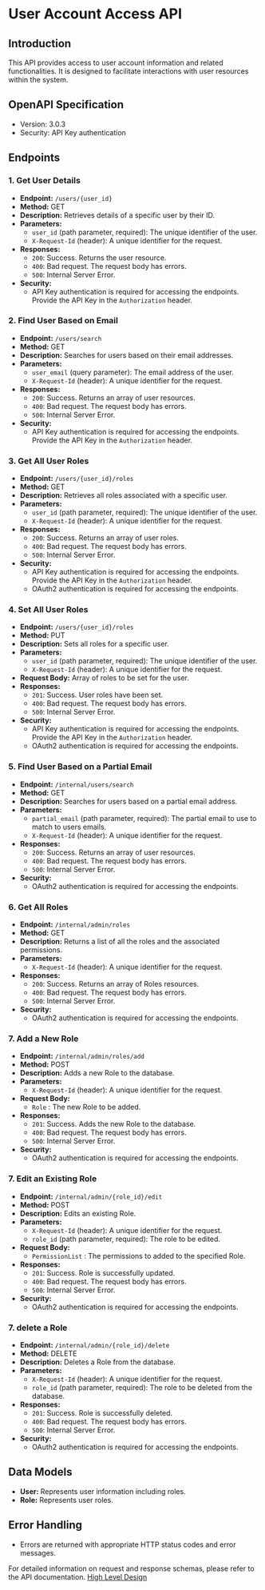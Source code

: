 # User Account Access API

## Introduction
This API provides access to user account information and related functionalities. It is designed to facilitate interactions with user resources within the system.

## OpenAPI Specification
- Version: 3.0.3
- Security: API Key authentication

## Endpoints

### 1. Get User Details
- **Endpoint:** `/users/{user_id}`
- **Method:** GET
- **Description:** Retrieves details of a specific user by their ID.
- **Parameters:**
    - `user_id` (path parameter, required): The unique identifier of the user.
    - `X-Request-Id` (header): A unique identifier for the request.
- **Responses:**
    - `200`: Success. Returns the user resource.
    - `400`: Bad request. The request body has errors.
    - `500`: Internal Server Error.
- **Security:**
    - API Key authentication is required for accessing the endpoints. Provide the API Key in the `Authorization` header.

### 2. Find User Based on Email
- **Endpoint:** `/users/search`
- **Method:** GET
- **Description:** Searches for users based on their email addresses.
- **Parameters:**
    - `user_email` (query parameter): The email address of the user.
    - `X-Request-Id` (header): A unique identifier for the request.
- **Responses:**
    - `200`: Success. Returns an array of user resources.
    - `400`: Bad request. The request body has errors.
    - `500`: Internal Server Error.
- **Security:**
    - API Key authentication is required for accessing the endpoints. Provide the API Key in the `Authorization` header.    

### 3. Get All User Roles
- **Endpoint:** `/users/{user_id}/roles`
- **Method:** GET
- **Description:** Retrieves all roles associated with a specific user.
- **Parameters:**
    - `user_id` (path parameter, required): The unique identifier of the user.
    - `X-Request-Id` (header): A unique identifier for the request.
- **Responses:**
    - `200`: Success. Returns an array of user roles.
    - `400`: Bad request. The request body has errors.
    - `500`: Internal Server Error.
- **Security:**
    - API Key authentication is required for accessing the endpoints. Provide the API Key in the `Authorization` header.
    - OAuth2 authentication is required for accessing the endpoints.

### 4. Set All User Roles
- **Endpoint:** `/users/{user_id}/roles`
- **Method:** PUT
- **Description:** Sets all roles for a specific user.
- **Parameters:**
    - `user_id` (path parameter, required): The unique identifier of the user.
    - `X-Request-Id` (header): A unique identifier for the request.
- **Request Body:** Array of roles to be set for the user.
- **Responses:**
    - `201`: Success. User roles have been set.
    - `400`: Bad request. The request body has errors.
    - `500`: Internal Server Error.
- **Security:**
    - API Key authentication is required for accessing the endpoints. Provide the API Key in the `Authorization` header.
    - OAuth2 authentication is required for accessing the endpoints.

### 5. Find User Based on a Partial Email
- **Endpoint:** `/internal/users/search`
- **Method:** GET
- **Description:** Searches for users based on a partial email address.
- **Parameters:**
    - `partial_email` (path parameter, required): The partial email to use to match to users emails.
    - `X-Request-Id` (header): A unique identifier for the request.
- **Responses:**
    - `200`: Success. Returns an array of user resources.
    - `400`: Bad request. The request body has errors.
    - `500`: Internal Server Error.
- **Security:**
    - OAuth2 authentication is required for accessing the endpoints.

### 6. Get All Roles 
- **Endpoint:** `/internal/admin/roles`
- **Method:** GET
- **Description:** Returns a list of all the roles and the associated permissions.
- **Parameters:**
    - `X-Request-Id` (header): A unique identifier for the request.
- **Responses:**
    - `200`: Success. Returns an array of Roles resources.
    - `400`: Bad request. The request body has errors.
    - `500`: Internal Server Error.
- **Security:**
    - OAuth2 authentication is required for accessing the endpoints.

### 7. Add a New Role
- **Endpoint:** `/internal/admin/roles/add`
- **Method:** POST
- **Description:** Adds a new Role to the database.
- **Parameters:**
    - `X-Request-Id` (header): A unique identifier for the request.
- **Request Body:**
    - `Role` : The new Role to be added.
- **Responses:**
    - `201`: Success. Adds the new Role to the database.
    - `400`: Bad request. The request body has errors.
    - `500`: Internal Server Error.
- **Security:**
    - OAuth2 authentication is required for accessing the endpoints.

### 7. Edit an Existing Role
- **Endpoint:** `/internal/admin/{role_id}/edit`
- **Method:** POST
- **Description:** Edits an existing Role.
- **Parameters:**
    - `X-Request-Id` (header): A unique identifier for the request.
    - `role_id` (path parameter, required): The role to be edited.
- **Request Body:**
    - `PermissionList` : The permissions to added to the specified Role.
- **Responses:**
    - `201`: Success. Role is successfully updated.
    - `400`: Bad request. The request body has errors.
    - `500`: Internal Server Error.
- **Security:**
    - OAuth2 authentication is required for accessing the endpoints.

### 7. delete a Role
- **Endpoint:** `/internal/admin/{role_id}/delete`
- **Method:** DELETE
- **Description:** Deletes a Role from the database.
- **Parameters:**
    - `X-Request-Id` (header): A unique identifier for the request.
    - `role_id` (path parameter, required): The role to be deleted from the database.
- **Responses:**
    - `201`: Success. Role is successfully deleted.
    - `400`: Bad request. The request body has errors.
    - `500`: Internal Server Error.
- **Security:**
    - OAuth2 authentication is required for accessing the endpoints.

## Data Models
- **User:** Represents user information including roles.
- **Role:** Represents user roles.

## Error Handling
- Errors are returned with appropriate HTTP status codes and error messages.

For detailed information on request and response schemas, please refer to the API documentation. [High Level Design](https://companieshouse.atlassian.net/wiki/spaces/IDV/pages/4471619599/High+Level+Design+V3#API-Spec)



